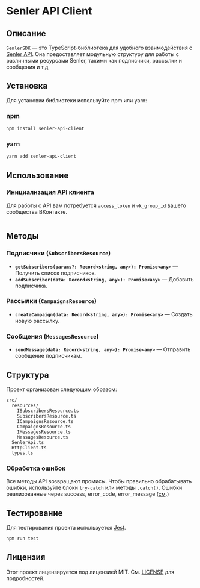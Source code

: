 # Senler API Client
## Описание
`SenlerSDK` — это TypeScript-библиотека для удобного взаимодействия с [Senler API](https://help.senler.ru/senler/dev/api). Она предоставляет модульную структуру для работы с различными ресурсами Senler, такими как подписчики, рассылки и сообщения и т.д

## Установка

Для установки библиотеки используйте npm или yarn:

### npm

```bash
npm install senler-api-client
```

### yarn

```bash
yarn add senler-api-client
```

## Использование

### Инициализация API клиента

Для работы с API вам потребуется `access_token` и `vk_group_id` вашего сообщества ВКонтакте.

```typescript

```

## Методы

### Подписчики (`SubscribersResource`)
- **`getSubscribers(params?: Record<string, any>): Promise<any>`** — Получить список подписчиков.
- **`addSubscriber(data: Record<string, any>): Promise<any>`** — Добавить подписчика.

### Рассылки (`CampaignsResource`)
- **`createCampaign(data: Record<string, any>): Promise<any>`** — Создать новую рассылку.

### Сообщения (`MessagesResource`)
- **`sendMessage(data: Record<string, any>): Promise<any>`** — Отправить сообщение подписчикам.

## Структура

Проект организован следующим образом:

```
src/
  resources/
    ISubscribersResource.ts
    SubscribersResource.ts
    ICampaignsResource.ts
    CampaignsResource.ts
    IMessagesResource.ts
    MessagesResource.ts
  SenlerApi.ts
  HttpClient.ts
  types.ts
```

### Обработка ошибок

Все методы API возвращают промисы. Чтобы правильно обрабатывать ошибки, используйте блоки `try-catch` или методы `.catch()`.
Ошибки реализованные через success, error_code, error_message ([см](https://help.senler.ru/senler/dev/api/vozvrashaemye-oshibki).)

## Тестирование

Для тестирования проекта используется [Jest](https://jestjs.io/).

```bash
npm run test
```

## Лицензия

Этот проект лицензируется под лицензией MIT. См. [LICENSE](./LICENSE) для подробностей.

